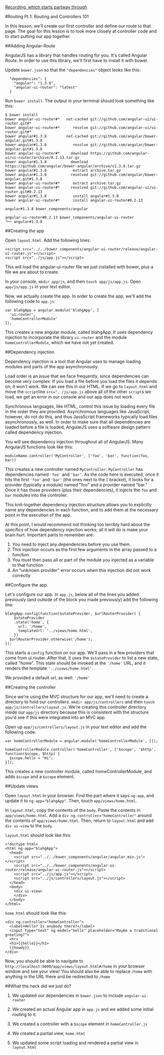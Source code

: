 [Recording, which starts partway through](https://www.youtube.com/watch?v=6SBRejAM9p8)

#Routing Pt 1: Routing and Controllers 101

In this lesson, we'll create our first controller and define our route to
that page. The goal for this lesson is to look more closely at controller
code and to start putting our app together.

##Adding Angular-Route

AngularJS has a library that handles routing for you. It's called Angular Route.
In order to use this library, we'll first have to install it with bower.

Update `bower.json` so that the `"dependencies"` object looks like this: 

      "dependencies": { 
        "angular": "1.3.8",
        "angular-ui-router": "latest"
      } 

Run `bower install`. The output in your 
terminal should look something like this:

    $ bower install
    bower angular-ui-router#*   not-cached git://github.com/angular-ui/ui-router.git#*
    bower angular-ui-router#*      resolve git://github.com/angular-ui/ui-router.git#*
    bower angular#1.3.8         not-cached git://github.com/angular/bower-angular.git#1.3.8
    bower angular#1.3.8            resolve git://github.com/angular/bower-angular.git#1.3.8
    bower angular-ui-router#*     download https://github.com/angular-ui/ui-router/archive/0.2.13.tar.gz
    bower angular#1.3.8           download https://github.com/angular/bower-angular/archive/v1.3.8.tar.gz
    bower angular#1.3.8            extract archive.tar.gz
    bower angular#1.3.8           resolved git://github.com/angular/bower-angular.git#1.3.8
    bower angular-ui-router#*      extract archive.tar.gz
    bower angular-ui-router#*     resolved git://github.com/angular-ui/ui-router.git#0.2.13
    bower angular#1.3.8            install angular#1.3.8
    bower angular-ui-router#*      install angular-ui-router#0.2.13

    angular#1.3.8 bower_components/angular

    angular-ui-router#0.2.13 bower_components/angular-ui-router
    └── angular#1.3.8


##Creating the app

Open `layout.html`. Add the following lines:

    <script src="../../bower_components/angular-ui-router/release/angular-ui-router.js"></script>
    <script src="../js/app.js"></script>

This will load the angular-ui-router file we just installed with bower, plus a file 
we are about to create.

In your console, `mkdir app/js`, and then `touch app/js/app.js`. Open `app/js/app.js`
in your text editor.

Now, we actually create the app. In order to create the app, we'll add the following
code to `app.js`:

    var blahgApp = angular.module('blahgApp', [
      'ui.router',
      'homeControllerModule'
    ]);

This creates a new angular module, called blahgApp. It uses dependency injection to
incorporate the library `ui.router` and the module `homeControllerModule`, which we 
have not yet created.


##Dependency injection

Dependency injection is a tool that Angular uses to manage loading modules and parts
of the app asynchronously.

Load order is an issue that we face frequently, since dependencies can become very
complex. If you load a file before you load the files it depends on, it won't work.
We can see this in our HTML. If we go to `layout.html` and move the `script`line `src="../js/app.js` above all of the other `script`s we load, we get an error in our console and our 
app does not work.

Synchronous languages, like HTML, control this issue by loading every file in the order
they are provided. Asynchronous languages like JavaScript, however, do not do this, and
thus JavaScript frameworks typically load files asynchronously, as well. In order to make
sure that all dependencies are loaded before a file is loaded, AngularJS uses a software
design pattern called dependency injection.

You will see dependency injection throughout all of AngularJS. Many AngularJS functions
look like this:

    moduleName.controller('MyController', ['foo', 'bar', function(foo, bar))

This creates a new controller named `MyController`. `MyController` has dependencies named
`'foo'` and `'bar'`. As the code here is executed, once it hits the first `'foo'` and `'bar'`
(the ones next to the `[` bracket), it looks for a provider (typically a module) named "foo"
and a provider named "bar." Once it has those providers (plus their dependencies), it injects 
the `foo` and `bar` modules into the controller.

This knit-together dependency injection structure allows you to explicitly name any
dependencies in each function, and to add them at the necessary point in the execution
of the app.

At this point, I would recommend not thinking too terribly hard about the specifics of how
dependency injection works; all it will do is make your brain hurt. Important parts to
remember are:   

1) You need to inject any dependencies before you use them.   
2) This injection occurs as the first few arguments in the array passed to a function      
3) You must then pass all or part of the module you injected as a variable to that function    
4) An "unknown provider" error occurs when this injection did not work correctly


##Configure the app

Let's configure our app. In `app.js`, below all of the lines you added previously
(and outside of the block you made previously) add the following line:

    blahgApp.config(function($stateProvider, $urlRouterProvider) {
        $stateProvider
        .state('home', {
          url: '/home',
          templateUrl: '../views/home.html',
        })
      $urlRouterProvider.otherwise('/home');
    });

This starts a `config` function on our app. We'll pass in a few providers that come from
ui.router. After that, it uses the `$stateProvider` to list a new state, called "home".
This state should be invoked at the `'/home'` URL, and it renders the template `'../views/home.html'`.

We provided a default url, as well: `'/home'`

##Creating the controller

Since we're using the MVC structure for our app, we'll need to create a directory
to hold our controllers. `mkdir app/js/controllers` and then `touch app/js/controllers/layout.js`.
We're creating this controller directory inside our `app/js` directory because this
is consistent with the structure you'd see if this were integrated into an MVC app.

Open up `app/js/controllers/layout.js` in your text editor and add the following code:

    var homeControllerModule = angular.module('homeControllerModule', []);

    homeControllerModule.controller('homeController', ['$scope', '$http', function($scope, $http) {
      $scope.hello = "Hi";
    }]);

This creates a new controller module, called homeControllerModule, and adds `$scope` and
a `$scope` element.


##Update views

Open `layout.html` in your browser. Find the part where it says `ng-app`, and update
it to `ng-app="blahgApp"`. Then, touch `app/views/home.html`.

In `layout.html`, copy the contents of the `body`. Paste the contents in `app/views/home.html`.
Add a `div ng-controller="homeController"` around the contents of `app/views/home.html`. 
Then, return to `layout.html` and add `div ui-view` to the `body`.

`layout.html` should look like this:

    <!doctype html>
    <html ng-app="blahgApp">
      <head>
        <script src="../../bower_components/angular/angular.min.js"></script>
        <script src="../../bower_components/angular-ui-router/release/angular-ui-router.js"></script>
        <script src="../js/app.js"></script>
        <script src="../js/controllers/layout.js"></script>
      </head>
      <body>
        <div ui-view>
        </div>
      </body>
    </html>

`home.html` should look like this:
  
    <div ng-controller="homeController">
      <label>Hello? Is anybody there?</label>
      <input type="text" ng-model="hello" placeholder="Maybe a traditional greeting?">
      <hr>
      <h1>{{hello}}</h1>
      {{howdy}}
    </div>

Now, you should be able to navigate to `http://localhost:8000/app/views/layout.html#/home`
in your browser window and see your view! You should also be able to replace `/home`
with anything in the URL there and be redirected to `/home`

##What the heck did we just do?

1) We updated our dependencies in `bower.json` to include `angular-ui-router`

2) We created an actual Angular app in `app.js` and we added some initial routing to it.

3) We created a controller with a `$scope` element in `homeController.js`

4) We created a partial view, `home.html`

5) We updated some script loading and rendered a partial view in `layout.html`
